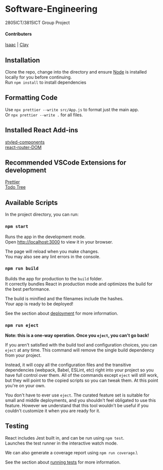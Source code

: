 # Software-Engineering

2805ICT/3815ICT Group Project

#### Contributers

[Isaac](https://github.com/Isaac-Pollack) |
[Clay](https://github.com/clayajohnson)

## Installation

Clone the repo, change into the directory and ensure [Node](https://nodejs.org/en/) is installed locally for you before continuing.\
Run `npm install` to install dependencies

## Formatting Code

Use `npx prettier --write src/App.js` to format just the main app.\
Or `npx prettier --write .` for all files.

## Installed React Add-ins

[styled-components](https://styled-components.com/)\
[react-router-DOM](https://reactrouter.com/)

## Recommended VSCode Extensions for development

[Prettier](https://marketplace.visualstudio.com/items?itemName=esbenp.prettier-vscode)\
[Todo Tree](https://marketplace.visualstudio.com/items?itemName=Gruntfuggly.todo-tree)

## Available Scripts

In the project directory, you can run:

### `npm start`

Runs the app in the development mode.\
Open [http://localhost:3000](http://localhost:3000) to view it in your browser.

The page will reload when you make changes.\
You may also see any lint errors in the console.

### `npm run build`

Builds the app for production to the `build` folder.\
It correctly bundles React in production mode and optimizes the build for the best performance.

The build is minified and the filenames include the hashes.\
Your app is ready to be deployed!

See the section about [deployment](https://facebook.github.io/create-react-app/docs/deployment) for more information.

### `npm run eject`

**Note: this is a one-way operation. Once you `eject`, you can't go back!**

If you aren't satisfied with the build tool and configuration choices, you can `eject` at any time. This command will remove the single build dependency from your project.

Instead, it will copy all the configuration files and the transitive dependencies (webpack, Babel, ESLint, etc) right into your project so you have full control over them. All of the commands except `eject` will still work, but they will point to the copied scripts so you can tweak them. At this point you're on your own.

You don't have to ever use `eject`. The curated feature set is suitable for small and middle deployments, and you shouldn't feel obligated to use this feature. However we understand that this tool wouldn't be useful if you couldn't customize it when you are ready for it.

## Testing

React includes Jest built in, and can be run using `npm test`.\
Launches the test runner in the interactive watch mode.

We can also generate a coverage report using `npm run coverage`.\

See the section about [running tests](https://facebook.github.io/create-react-app/docs/running-tests) for more information.
